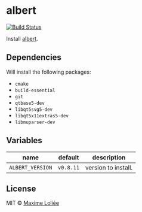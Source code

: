 # albert

[![Build Status](https://travis-ci.org/loliee/install-scripts.svg?branch=master)](https://travis-ci.org/loliee/install-scripts)

Install [albert](https://github.com/ManuelSchneid3r/albert).

## Dependencies

Will install the following packages:

- `cmake`
- `build-essential`
- `git`
- `qtbase5-dev`
- `libqt5svg5-dev`
- `libqt5x11extras5-dev `
- `libmuparser-dev`

## Variables

name             | default   | description
-----------------|-----------|----------------------------------
`ALBERT_VERSION` | `v0.8.11` | version to install.

## License

MIT © [Maxime Loliée](https://github.com/loliee/)
